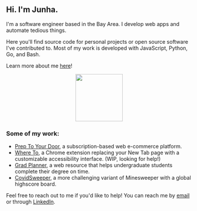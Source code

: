 ## Hi. I'm Junha.

I'm a software engineer based in the Bay Area. I develop web apps and automate tedious things.

Here you'll find source code for personal projects or open source software I've contributed to. Most of my work is developed with JavaScript, Python, Go, and Bash.

Learn more about me [here](https://junha.dev)!

<p align="center">
  <img width="128" src="https://github.com/park-junha/park-junha/blob/master/nu.gif">
</p>

### Some of my work:
- [Prep To Your Door](https://preptoyourdoor.netlify.app), a subscription-based web e-commerce platform.
- [Where To](https://chrome.google.com/webstore/detail/where-to/kdhcodpjaffhbbphkahnkbllddjihima), a Chrome extension replacing your New Tab page with a customizable accessibility interface. (WIP, looking for help!)
- [Grad Planner](http://gradplanner.us), a web resource that helps undergraduate students complete their degree on time.
- [CovidSweeper](https://park-junha.github.io/CovidSweeper/), a more challenging variant of Minesweeper with a global highscore board.

Feel free to reach out to me if you'd like to help! You can reach me by [email](mailto:jpark3@scu.edu) or through [LinkedIn](https://www.linkedin.com/in/park-junha/).
